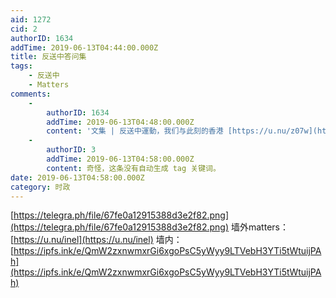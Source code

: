 ```yaml
---
aid: 1272
cid: 2
authorID: 1634
addTime: 2019-06-13T04:44:00.000Z
title: 反送中答问集
tags:
    - 反送中
    - Matters
comments:
    -
        authorID: 1634
        addTime: 2019-06-13T04:48:00.000Z
        content: '文集 | 反送中運動，我们与此刻的香港 [https://u.nu/z07w](https://u.nu/z07w)'
    -
        authorID: 3
        addTime: 2019-06-13T04:58:00.000Z
        content: 奇怪，这条没有自动生成 tag 关键词。
date: 2019-06-13T04:58:00.000Z
category: 时政
---
```


[https://telegra.ph/file/67fe0a12915388d3e2f82.png](https://telegra.ph/file/67fe0a12915388d3e2f82.png) 墙外matters：[https://u.nu/inel](https://u.nu/inel) 墙内：[https://ipfs.ink/e/QmW2zxnwmxrGi6xgoPsC5yWyy9LTVebH3YTi5tWtuijPAh](https://ipfs.ink/e/QmW2zxnwmxrGi6xgoPsC5yWyy9LTVebH3YTi5tWtuijPAh)
